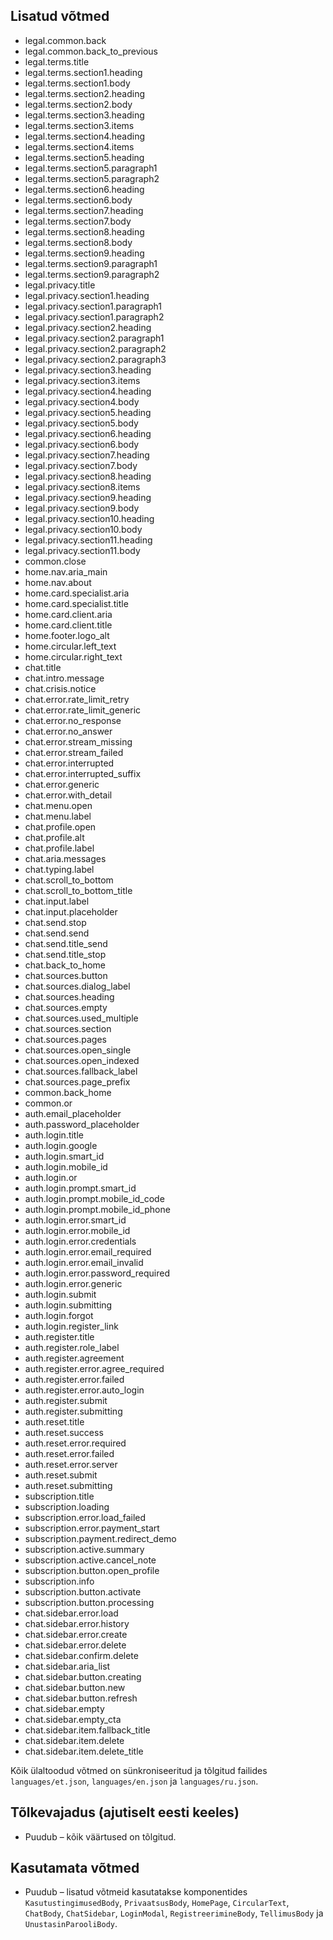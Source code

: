 ## Lisatud võtmed
- legal.common.back
- legal.common.back_to_previous
- legal.terms.title
- legal.terms.section1.heading
- legal.terms.section1.body
- legal.terms.section2.heading
- legal.terms.section2.body
- legal.terms.section3.heading
- legal.terms.section3.items
- legal.terms.section4.heading
- legal.terms.section4.items
- legal.terms.section5.heading
- legal.terms.section5.paragraph1
- legal.terms.section5.paragraph2
- legal.terms.section6.heading
- legal.terms.section6.body
- legal.terms.section7.heading
- legal.terms.section7.body
- legal.terms.section8.heading
- legal.terms.section8.body
- legal.terms.section9.heading
- legal.terms.section9.paragraph1
- legal.terms.section9.paragraph2
- legal.privacy.title
- legal.privacy.section1.heading
- legal.privacy.section1.paragraph1
- legal.privacy.section1.paragraph2
- legal.privacy.section2.heading
- legal.privacy.section2.paragraph1
- legal.privacy.section2.paragraph2
- legal.privacy.section2.paragraph3
- legal.privacy.section3.heading
- legal.privacy.section3.items
- legal.privacy.section4.heading
- legal.privacy.section4.body
- legal.privacy.section5.heading
- legal.privacy.section5.body
- legal.privacy.section6.heading
- legal.privacy.section6.body
- legal.privacy.section7.heading
- legal.privacy.section7.body
- legal.privacy.section8.heading
- legal.privacy.section8.items
- legal.privacy.section9.heading
- legal.privacy.section9.body
- legal.privacy.section10.heading
- legal.privacy.section10.body
- legal.privacy.section11.heading
- legal.privacy.section11.body
- common.close
- home.nav.aria_main
- home.nav.about
- home.card.specialist.aria
- home.card.specialist.title
- home.card.client.aria
- home.card.client.title
- home.footer.logo_alt
- home.circular.left_text
- home.circular.right_text
- chat.title
- chat.intro.message
- chat.crisis.notice
- chat.error.rate_limit_retry
- chat.error.rate_limit_generic
- chat.error.no_response
- chat.error.no_answer
- chat.error.stream_missing
- chat.error.stream_failed
- chat.error.interrupted
- chat.error.interrupted_suffix
- chat.error.generic
- chat.error.with_detail
- chat.menu.open
- chat.menu.label
- chat.profile.open
- chat.profile.alt
- chat.profile.label
- chat.aria.messages
- chat.typing.label
- chat.scroll_to_bottom
- chat.scroll_to_bottom_title
- chat.input.label
- chat.input.placeholder
- chat.send.stop
- chat.send.send
- chat.send.title_send
- chat.send.title_stop
- chat.back_to_home
- chat.sources.button
- chat.sources.dialog_label
- chat.sources.heading
- chat.sources.empty
- chat.sources.used_multiple
- chat.sources.section
- chat.sources.pages
- chat.sources.open_single
- chat.sources.open_indexed
- chat.sources.fallback_label
- chat.sources.page_prefix
- common.back_home
- common.or
- auth.email_placeholder
- auth.password_placeholder
- auth.login.title
- auth.login.google
- auth.login.smart_id
- auth.login.mobile_id
- auth.login.or
- auth.login.prompt.smart_id
- auth.login.prompt.mobile_id_code
- auth.login.prompt.mobile_id_phone
- auth.login.error.smart_id
- auth.login.error.mobile_id
- auth.login.error.credentials
- auth.login.error.email_required
- auth.login.error.email_invalid
- auth.login.error.password_required
- auth.login.error.generic
- auth.login.submit
- auth.login.submitting
- auth.login.forgot
- auth.login.register_link
- auth.register.title
- auth.register.role_label
- auth.register.agreement
- auth.register.error.agree_required
- auth.register.error.failed
- auth.register.error.auto_login
- auth.register.submit
- auth.register.submitting
- auth.reset.title
- auth.reset.success
- auth.reset.error.required
- auth.reset.error.failed
- auth.reset.error.server
- auth.reset.submit
- auth.reset.submitting
- subscription.title
- subscription.loading
- subscription.error.load_failed
- subscription.error.payment_start
- subscription.payment.redirect_demo
- subscription.active.summary
- subscription.active.cancel_note
- subscription.button.open_profile
- subscription.info
- subscription.button.activate
- subscription.button.processing
- chat.sidebar.error.load
- chat.sidebar.error.history
- chat.sidebar.error.create
- chat.sidebar.error.delete
- chat.sidebar.confirm.delete
- chat.sidebar.aria_list
- chat.sidebar.button.creating
- chat.sidebar.button.new
- chat.sidebar.button.refresh
- chat.sidebar.empty
- chat.sidebar.empty_cta
- chat.sidebar.item.fallback_title
- chat.sidebar.item.delete
- chat.sidebar.item.delete_title

Kõik ülaltoodud võtmed on sünkroniseeritud ja tõlgitud failides `languages/et.json`, `languages/en.json` ja `languages/ru.json`.

## Tõlkevajadus (ajutiselt eesti keeles)
- Puudub – kõik väärtused on tõlgitud.

## Kasutamata võtmed
- Puudub – lisatud võtmeid kasutatakse komponentides `KasutustingimusedBody`, `PrivaatsusBody`, `HomePage`, `CircularText`, `ChatBody`, `ChatSidebar`, `LoginModal`, `RegistreerimineBody`, `TellimusBody` ja `UnustasinParooliBody`.
